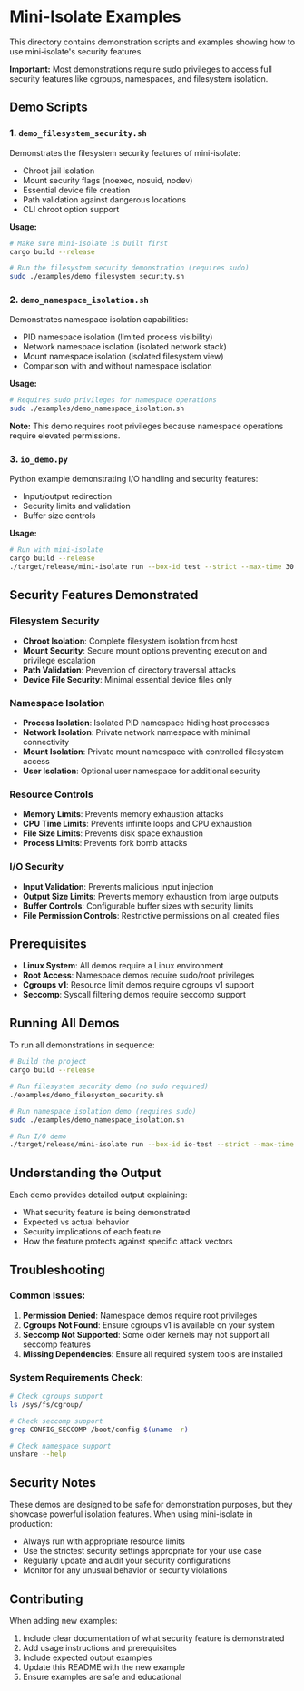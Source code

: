 # Mini-Isolate Examples

This directory contains demonstration scripts and examples showing how to use mini-isolate's security features.

**Important:** Most demonstrations require sudo privileges to access full security features like cgroups, namespaces, and filesystem isolation.

## Demo Scripts

### 1. `demo_filesystem_security.sh`
Demonstrates the filesystem security features of mini-isolate:
- Chroot jail isolation
- Mount security flags (noexec, nosuid, nodev)
- Essential device file creation
- Path validation against dangerous locations
- CLI chroot option support

**Usage:**
```bash
# Make sure mini-isolate is built first
cargo build --release

# Run the filesystem security demonstration (requires sudo)
sudo ./examples/demo_filesystem_security.sh
```

### 2. `demo_namespace_isolation.sh`
Demonstrates namespace isolation capabilities:
- PID namespace isolation (limited process visibility)
- Network namespace isolation (isolated network stack)
- Mount namespace isolation (isolated filesystem view)
- Comparison with and without namespace isolation

**Usage:**
```bash
# Requires sudo privileges for namespace operations
sudo ./examples/demo_namespace_isolation.sh
```

**Note:** This demo requires root privileges because namespace operations require elevated permissions.

### 3. `io_demo.py`
Python example demonstrating I/O handling and security features:
- Input/output redirection
- Security limits and validation
- Buffer size controls

**Usage:**
```bash
# Run with mini-isolate
cargo build --release
./target/release/mini-isolate run --box-id test --strict --max-time 30 python3 examples/io_demo.py
```

## Security Features Demonstrated

### Filesystem Security
- **Chroot Isolation**: Complete filesystem isolation from host
- **Mount Security**: Secure mount options preventing execution and privilege escalation
- **Path Validation**: Prevention of directory traversal attacks
- **Device File Security**: Minimal essential device files only

### Namespace Isolation
- **Process Isolation**: Isolated PID namespace hiding host processes
- **Network Isolation**: Private network namespace with minimal connectivity
- **Mount Isolation**: Private mount namespace with controlled filesystem access
- **User Isolation**: Optional user namespace for additional security

### Resource Controls
- **Memory Limits**: Prevents memory exhaustion attacks
- **CPU Time Limits**: Prevents infinite loops and CPU exhaustion
- **File Size Limits**: Prevents disk space exhaustion
- **Process Limits**: Prevents fork bomb attacks

### I/O Security
- **Input Validation**: Prevents malicious input injection
- **Output Size Limits**: Prevents memory exhaustion from large outputs
- **Buffer Controls**: Configurable buffer sizes with security limits
- **File Permission Controls**: Restrictive permissions on all created files

## Prerequisites

- **Linux System**: All demos require a Linux environment
- **Root Access**: Namespace demos require sudo/root privileges
- **Cgroups v1**: Resource limit demos require cgroups v1 support
- **Seccomp**: Syscall filtering demos require seccomp support

## Running All Demos

To run all demonstrations in sequence:

```bash
# Build the project
cargo build --release

# Run filesystem security demo (no sudo required)
./examples/demo_filesystem_security.sh

# Run namespace isolation demo (requires sudo)
sudo ./examples/demo_namespace_isolation.sh

# Run I/O demo
./target/release/mini-isolate run --box-id io-test --strict --max-time 30 python3 examples/io_demo.py
```

## Understanding the Output

Each demo provides detailed output explaining:
- What security feature is being demonstrated
- Expected vs actual behavior
- Security implications of each feature
- How the feature protects against specific attack vectors

## Troubleshooting

### Common Issues:

1. **Permission Denied**: Namespace demos require root privileges
2. **Cgroups Not Found**: Ensure cgroups v1 is available on your system
3. **Seccomp Not Supported**: Some older kernels may not support all seccomp features
4. **Missing Dependencies**: Ensure all required system tools are installed

### System Requirements Check:

```bash
# Check cgroups support
ls /sys/fs/cgroup/

# Check seccomp support
grep CONFIG_SECCOMP /boot/config-$(uname -r)

# Check namespace support
unshare --help
```

## Security Notes

These demos are designed to be safe for demonstration purposes, but they showcase powerful isolation features. When using mini-isolate in production:

- Always run with appropriate resource limits
- Use the strictest security settings appropriate for your use case
- Regularly update and audit your security configurations
- Monitor for any unusual behavior or security violations

## Contributing

When adding new examples:
1. Include clear documentation of what security feature is demonstrated
2. Add usage instructions and prerequisites
3. Include expected output examples
4. Update this README with the new example
5. Ensure examples are safe and educational